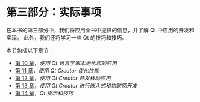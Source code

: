 # 第三部分：实际事项

在本书的第三部分中，我们将应用全书中提供的信息，并了解 Qt 中应用的开发和实现。 此外，我们还将学习一些 Qt 的技巧和技巧。

本节包括以下章节：

*   [第 10 章](10.html)，*使用 Qt 语言学家本地化您的应用*
*   [第 11 章](11.html)，*使用 Qt Creator 优化性能*
*   [第 12 章](12.html)，*使用 Qt Creator 开发移动应用*
*   [第 13 章](13.html)，*使用 Qt Creator 进行嵌入式和物联网开发*
*   [第 14 章](14.html)，*Qt 提示和技巧*